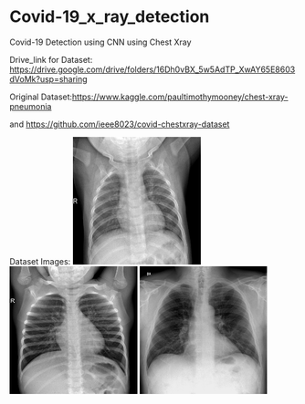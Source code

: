 # Covid-19_x_ray_detection
Covid-19 Detection using CNN using Chest Xray


Drive_link for Dataset: https://drive.google.com/drive/folders/16Dh0vBX_5w5AdTP_XwAY65E8603dVoMk?usp=sharing

Original Dataset:https://www.kaggle.com/paultimothymooney/chest-xray-pneumonia

and https://github.com/ieee8023/covid-chestxray-dataset


Dataset Images:
![instance 1](https://github.com/abr-98/Covid-19_x_ray_detection/blob/master/images/instance_1.png) 
![instance 2](https://github.com/abr-98/Covid-19_x_ray_detection/blob/master/images/instance_2.png) 
![Instance 3](https://github.com/abr-98/Covid-19_x_ray_detection/blob/master/images/instance_3.png)
